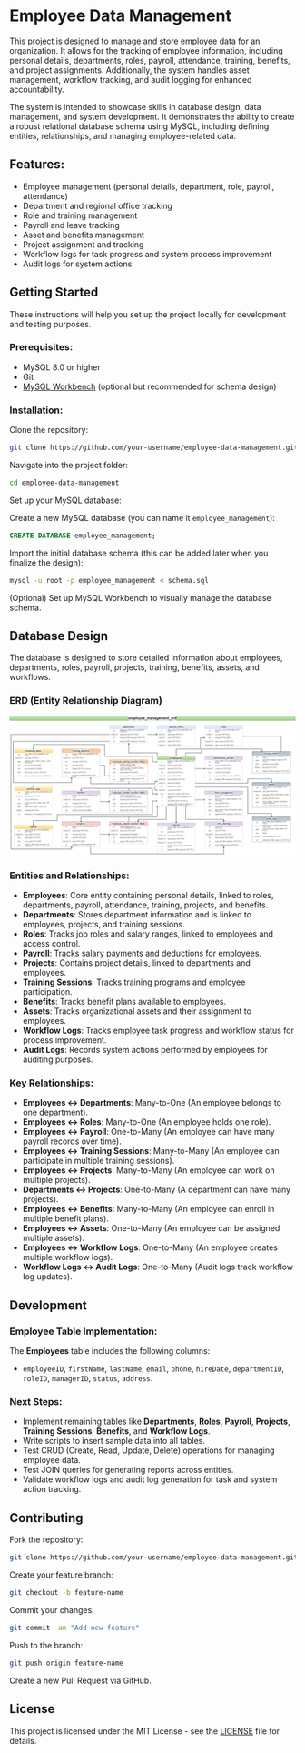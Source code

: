 # Employee Data Management

This project is designed to manage and store employee data for an organization. It allows for the tracking of employee information, including personal details, departments, roles, payroll, attendance, training, benefits, and project assignments. Additionally, the system handles asset management, workflow tracking, and audit logging for enhanced accountability.

The system is intended to showcase skills in database design, data management, and system development. It demonstrates the ability to create a robust relational database schema using MySQL, including defining entities, relationships, and managing employee-related data.

## Features:
- Employee management (personal details, department, role, payroll, attendance)
- Department and regional office tracking
- Role and training management
- Payroll and leave tracking
- Asset and benefits management
- Project assignment and tracking
- Workflow logs for task progress and system process improvement
- Audit logs for system actions

## Getting Started

These instructions will help you set up the project locally for development and testing purposes.

### Prerequisites:
- MySQL 8.0 or higher
- Git
- [MySQL Workbench](https://dev.mysql.com/downloads/workbench/) (optional but recommended for schema design)

### Installation:

Clone the repository:

```bash
git clone https://github.com/your-username/employee-data-management.git
```

Navigate into the project folder:

```bash
cd employee-data-management
```

Set up your MySQL database:

Create a new MySQL database (you can name it `employee_management`):

```sql
CREATE DATABASE employee_management;
```

Import the initial database schema (this can be added later when you finalize the design):

```bash
mysql -u root -p employee_management < schema.sql
```

(Optional) Set up MySQL Workbench to visually manage the database schema.

## Database Design

The database is designed to store detailed information about employees, departments, roles, payroll, projects, training, benefits, assets, and workflows.

### ERD (Entity Relationship Diagram)
![ERD Diagram](assets/erd/erd-diagram.png)

### Entities and Relationships:

- **Employees**: Core entity containing personal details, linked to roles, departments, payroll, attendance, training, projects, and benefits.
- **Departments**: Stores department information and is linked to employees, projects, and training sessions.
- **Roles**: Tracks job roles and salary ranges, linked to employees and access control.
- **Payroll**: Tracks salary payments and deductions for employees.
- **Projects**: Contains project details, linked to departments and employees.
- **Training Sessions**: Tracks training programs and employee participation.
- **Benefits**: Tracks benefit plans available to employees.
- **Assets**: Tracks organizational assets and their assignment to employees.
- **Workflow Logs**: Tracks employee task progress and workflow status for process improvement.
- **Audit Logs**: Records system actions performed by employees for auditing purposes.

### Key Relationships:

- **Employees ↔ Departments**: Many-to-One (An employee belongs to one department).
- **Employees ↔ Roles**: Many-to-One (An employee holds one role).
- **Employees ↔ Payroll**: One-to-Many (An employee can have many payroll records over time).
- **Employees ↔ Training Sessions**: Many-to-Many (An employee can participate in multiple training sessions).
- **Employees ↔ Projects**: Many-to-Many (An employee can work on multiple projects).
- **Departments ↔ Projects**: One-to-Many (A department can have many projects).
- **Employees ↔ Benefits**: Many-to-Many (An employee can enroll in multiple benefit plans).
- **Employees ↔ Assets**: One-to-Many (An employee can be assigned multiple assets).
- **Employees ↔ Workflow Logs**: One-to-Many (An employee creates multiple workflow logs).
- **Workflow Logs ↔ Audit Logs**: One-to-Many (Audit logs track workflow log updates).

## Development

### Employee Table Implementation:
The **Employees** table includes the following columns:
- `employeeID`, `firstName`, `lastName`, `email`, `phone`, `hireDate`, `departmentID`, `roleID`, `managerID`, `status`, `address`.

### Next Steps:
- Implement remaining tables like **Departments**, **Roles**, **Payroll**, **Projects**, **Training Sessions**, **Benefits**, and **Workflow Logs**.
- Write scripts to insert sample data into all tables.
- Test CRUD (Create, Read, Update, Delete) operations for managing employee data.
- Test JOIN queries for generating reports across entities.
- Validate workflow logs and audit log generation for task and system action tracking.

## Contributing

Fork the repository:

```bash
git clone https://github.com/your-username/employee-data-management.git
```

Create your feature branch:

```bash
git checkout -b feature-name
```

Commit your changes:

```bash
git commit -am "Add new feature"
```

Push to the branch:

```bash
git push origin feature-name
```

Create a new Pull Request via GitHub.

## License

This project is licensed under the MIT License - see the [LICENSE](LICENSE) file for details.